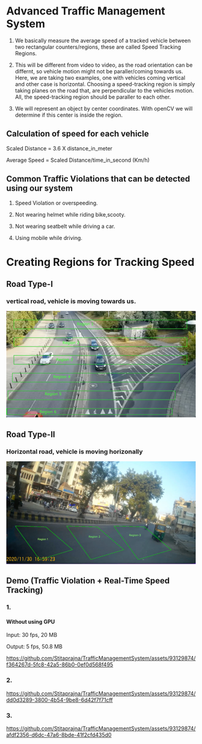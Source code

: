 # Advanced Traffic Management System 


1. We basically measure the average speed of a tracked vehicle between two rectangular counters/regions, these are called Speed Tracking Regions. 


2. This will be different from video to video, as the road orientation can be differnt, so vehicle motion might not be paraller/coming towards us. Here, we are taking two examples, one    with vehicles coming vertical and other case is horizontal. Choosing a speed-tracking region is simply taking planes on the road that, are perpendicular to the vehicles motion. All,    the speed-tracking region should be paraller to each other.


3. We will represent an object by center coordinates. With openCV we will determine if this center is inside the region.


## Calculation of speed for each vehicle

   Scaled Distance = 3.6 X distance_in_meter
   
   Average Speed  = Scaled Distance/time_in_second (Km/h) 
   
## Common Traffic Violations that can be detected using our system

1. Speed Violation or overspeeding.
   
2. Not wearing helmet while riding bike,scooty.
   
3. Not wearing seatbelt while driving a car.

4. Using mobile while driving.
   
# Creating Regions for Tracking Speed 
   ## Road Type-I
   
   ### vertical road, vehicle is moving towards us.
   ![](https://github.com/Stitaprajna/TrafficManagementSystem/blob/main/screenshots/speed-tracking-region-1.jpg)


## Road Type-II

   ### Horizontal road, vehicle is moving horizonally
   ![](https://github.com/Stitaprajna/TrafficManagementSystem/blob/main/screenshots/speed-tracking-region-2.jpg)


## Demo (Traffic Violation + Real-Time Speed Tracking)

### 1.

#### Without using GPU

Input: 30 fps, 20 MB

Output: 5 fps, 50.8 MB

https://github.com/Stitaprajna/TrafficManagementSystem/assets/93129874/f364267d-5fc8-42a5-86b0-0ef0d568f495

### 2.

https://github.com/Stitaprajna/TrafficManagementSystem/assets/93129874/dd0d3289-3800-4b54-9be8-6d42f7f71cff

### 3.

https://github.com/Stitaprajna/TrafficManagementSystem/assets/93129874/afdf2356-d6dc-47a6-8bde-41f2cfd435d0



